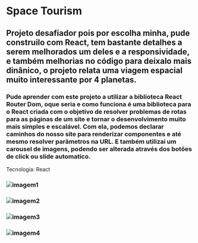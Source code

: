 # Space Tourism

## Projeto desafiador pois por escolha minha, pude construilo com React, tem bastante detalhes a serem melhorados um deles e a responsividade, e também melhorias no código para deixalo mais dinânico, o projeto relata uma viagem espacial muito interessante por 4 planetas.

### Pude aprender com este projeto a utilizar a biblioteca React Router Dom, oque seria e como funciona é uma biblioteca para o React criada com o objetivo de resolver problemas de rotas para as páginas de um site e tornar o desenvolvimento muito mais simples e escalável. Com ela, podemos declarar caminhos do nosso site para renderizar componentes e até mesmo resolver parâmetros na URL. E também utilizai um carousel de imagens, podendo ser alterada através dos botões de click ou slide automatico.

Tecnologia: React

### ![imagem1](https://github.com/Douglaslima93/space-tourism/assets/121909515/de63b982-a97d-4005-90eb-075708da98d5)
### ![imagem2](https://github.com/Douglaslima93/space-tourism/assets/121909515/cfd76cd4-28bb-465b-b50a-6244c18d138e)
### ![imagem3](https://github.com/Douglaslima93/space-tourism/assets/121909515/28d70541-ea6f-45a0-be15-8cc7102906a7)
### ![imagem4](https://github.com/Douglaslima93/space-tourism/assets/121909515/69d797fc-5a01-417f-aa58-dbb2d596a556)
